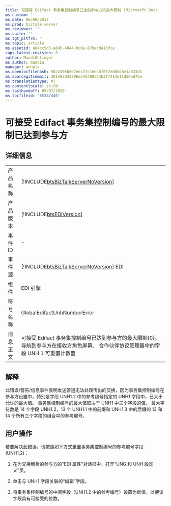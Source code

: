 ```yaml
---
title: 可接受 Edifact 事务集控制编号已达到参与方的最大限制 |Microsoft Docs
ms.custom: ''
ms.date: 06/08/2017
ms.prod: biztalk-server
ms.reviewer: ''
ms.suite: ''
ms.tgt_pltfrm: ''
ms.topic: article
ms.assetid: a64cc5d3-a845-4044-9c6e-879ecda15fce
caps.latest.revision: 8
author: MandiOhlinger
ms.author: mandia
manager: anneta
ms.openlocfilehash: 58c2495b0e7eecf7c16ecdf067ed03d8e1a333d1
ms.sourcegitcommit: 381e83d43796a345488d54b3f7413e11d56ad7be
ms.translationtype: MT
ms.contentlocale: zh-CN
ms.lasthandoff: 05/07/2019
ms.locfileid: "65347446"
---
```

# <a name="max-limit-of-acceptable-edifact-transaction-set-control-number-has-reached-for-party"></a>可接受 Edifact 事务集控制编号的最大限制已达到参与方
## <a name="details"></a>详细信息  
  
|                 |                                                                                                                                                                                                  |
|-----------------|--------------------------------------------------------------------------------------------------------------------------------------------------------------------------------------------------|
|  产品名称   |                                                        [!INCLUDE[btsBizTalkServerNoVersion](../includes/btsbiztalkservernoversion-md.md)]                                                        |
| 产品版本 |                                                                    [!INCLUDE[btsEDIVersion](../includes/btsediversion-md.md)]                                                                    |
|    事件 ID     |                                                                                                -                                                                                                 |
|  事件源   |                                                      [!INCLUDE[btsBizTalkServerNoVersion](../includes/btsbiztalkservernoversion-md.md)] EDI                                                      |
|    组件    |                                                                                            EDI 引擎                                                                                            |
|  符号名称  |                                                                                   GlobalEdifactUnhNumberError                                                                                    |
|  消息正文   | 可接受 Edifact 事务集控制编号已达到参与方的最大限制{0}。 导航到参与方在接收方角色屏幕、 合作伙伴协议管理器中的字段 UNH 1 可重置计数器 |
  
## <a name="explanation"></a>解释  
 此错误/警告/信息事件表明发送管道无法处理传出的交换，因为事务集控制编号在参与方设置中，特别是字段 UNH1.2 中的参考编号指定的 UNH1 字段中，已大于允许的最大值。 事务集控制编号的最大值取决于 UNH1 中三个字段的值。 最大字符数是 14 个字段 UNH1.2，13 个 UNH1.1 中的前缀和 UNH1.3 中的后缀的 13 和 14 个所有三个字段的组合中的参考编号。  
  
## <a name="user-action"></a>用户操作  
 若要解决此错误，请按照如下方式重置事务集控制编号的参考编号字段 (UNH1.2)：  
  
1.  在为交换解析的参与方的“EDI 属性”对话框中，打开“UNG 和 UNH 段定义”页。  
  
2.  单击与 UNH1 字段关联的“编辑”字段。  
  
3.  将事务集控制编号的中间字段（UNH1.2 中的参考编号）设置为新值，以便该字段具有可接受的位数。